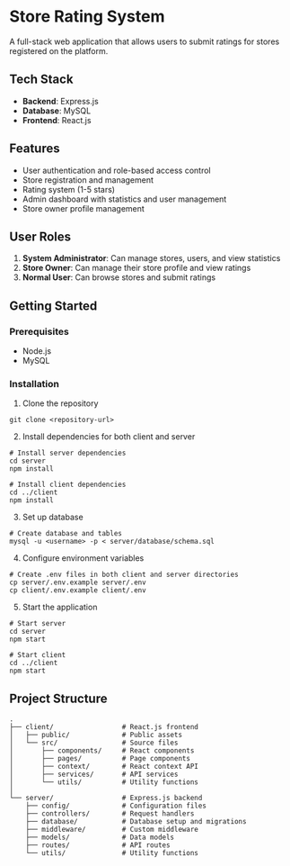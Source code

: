 
# Store Rating System

A full-stack web application that allows users to submit ratings for stores registered on the platform.

## Tech Stack

- **Backend**: Express.js
- **Database**: MySQL
- **Frontend**: React.js

## Features

- User authentication and role-based access control
- Store registration and management
- Rating system (1-5 stars)
- Admin dashboard with statistics and user management
- Store owner profile management

## User Roles

1. **System Administrator**: Can manage stores, users, and view statistics
2. **Store Owner**: Can manage their store profile and view ratings
3. **Normal User**: Can browse stores and submit ratings

## Getting Started

### Prerequisites

- Node.js
- MySQL

### Installation

1. Clone the repository
```
git clone <repository-url>
```

2. Install dependencies for both client and server
```
# Install server dependencies
cd server
npm install

# Install client dependencies
cd ../client
npm install
```

3. Set up database
```
# Create database and tables
mysql -u <username> -p < server/database/schema.sql
```

4. Configure environment variables
```
# Create .env files in both client and server directories
cp server/.env.example server/.env
cp client/.env.example client/.env
```

5. Start the application
```
# Start server
cd server
npm start

# Start client
cd ../client
npm start
```

## Project Structure

```
.
├── client/                 # React.js frontend
│   ├── public/             # Public assets
│   └── src/                # Source files
│       ├── components/     # React components
│       ├── pages/          # Page components
│       ├── context/        # React context API
│       ├── services/       # API services
│       └── utils/          # Utility functions
│
└── server/                 # Express.js backend
    ├── config/             # Configuration files
    ├── controllers/        # Request handlers
    ├── database/           # Database setup and migrations
    ├── middleware/         # Custom middleware
    ├── models/             # Data models
    ├── routes/             # API routes
    └── utils/              # Utility functions
```
